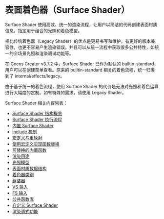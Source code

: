 # 表面着色器（Surface Shader）

Surface Shader 使用高效、统一的渲染流程，让用户以简洁的代码创建表面材质信息，指定用于组合的光照和着色模型。

相比传统着色器（Legacy Shader）的优点是更易书写和维护，有更好的版本兼容性，也更不容易产生渲染错误。并且可以从统一流程中获取很多公共特性，如统一的全场景光照和渲染调试功能等。

在 Cocos Creator v3.7.2 中，Surface Shader 已作为默认的 builtin-standard，用户可以在创建菜单查看。原来的 builtin-standard 相关的着色流程，统一归类到了 internal/effects/legacy。

由于基于统一的着色流程，使用 Surface Shader 的代价是无法对光照和着色运算进行大幅度的定制。如有特殊的需求，请使用 Legacy Shader。

Surface Shader 相关内容列表：
- [Surface Shader 结构概览](./surface-shader/surface-shader-structure.md)
- [Surface Shader 执行流程](./surface-shader/shader-code-flow.md)
- [内置 Surface Shader](./surface-shader/builtin-surface-shader.md)
- [include 机制](./surface-shader/includes.md)
- [宏定义与重映射](./surface-shader/macro-remapping.md)
- [使用宏定义实现函数替换](./surface-shader/function-replace.md)
- [可替换的内置函数](./surface-shader/surface-function.md)
- [渲染用途](./surface-shader/render-usage.md)
- [光照模型](./surface-shader/lighting-mode.md)
- [表面材质数据结构](./surface-shader/surface-data-struct.md)
- [着色器类别](./surface-shader/shader-stage.md)
- [组装器](./surface-shader/shader-assembly.md)
- [VS 输入](./surface-shader/vs-input.md)
- [FS 输入](./surface-shader/fs-input.md)
- [公共函数库](./common-functions.md)
- [自定义 Surface Shader](./surface-shader/customize-surface-shader.md)
- [渲染调式功能](./surface-shader/rendering-debug-view.md)
